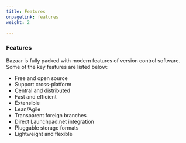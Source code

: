 ```yaml
---
title: Features
onpagelink: features
weight: 2

---
```


### **Features**

Bazaar is fully packed with modern features of version control software. Some of the key features are listed below:

- Free and open source
- Support cross-platform
- Central and distributed
- Fast and efficient
- Extensible
- Lean/Agile
- Transparent foreign branches
- Direct Launchpad.net integration
- Pluggable storage formats
- Lightweight and flexible
 
